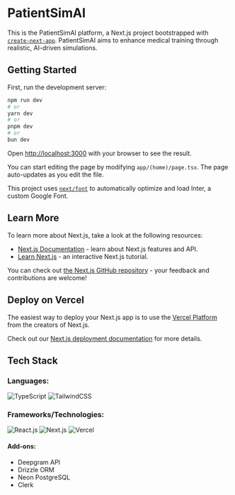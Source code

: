 # PatientSimAI

This is the PatientSimAI platform, a Next.js project bootstrapped with [`create-next-app`](https://github.com/vercel/next.js/tree/canary/packages/create-next-app). PatientSimAI aims to enhance medical training through realistic, AI-driven simulations.


## Getting Started

First, run the development server:

```bash
npm run dev
# or
yarn dev
# or
pnpm dev
# or
bun dev
```

Open [http://localhost:3000](http://localhost:3000) with your browser to see the result.

You can start editing the page by modifying `app/(home)/page.tsx`. The page auto-updates as you edit the file.

This project uses [`next/font`](https://nextjs.org/docs/basic-features/font-optimization) to automatically optimize and load Inter, a custom Google Font.

## Learn More

To learn more about Next.js, take a look at the following resources:

- [Next.js Documentation](https://nextjs.org/docs) - learn about Next.js features and API.
- [Learn Next.js](https://nextjs.org/learn) - an interactive Next.js tutorial.

You can check out [the Next.js GitHub repository](https://github.com/vercel/next.js/) - your feedback and contributions are welcome!

## Deploy on Vercel

The easiest way to deploy your Next.js app is to use the [Vercel Platform](https://vercel.com/new?utm_medium=default-template&filter=next.js&utm_source=create-next-app&utm_campaign=create-next-app-readme) from the creators of Next.js.

Check out our [Next.js deployment documentation](https://nextjs.org/docs/deployment) for more details.

## Tech Stack

### Languages:
![TypeScript](https://img.shields.io/badge/-TypeScript-007ACC?style=flat-square&logo=typescript&logoColor=white)
![TailwindCSS](https://img.shields.io/badge/-TailwindCSS-%231a202c?style=flat-square&logo=tailwind-css)

### Frameworks/Technologies:
![React.js](https://img.shields.io/badge/-React.js-%23282C34?style=flat-square&logo=react)
![Next.js](https://img.shields.io/badge/-Next.js-%23000000?style=flat-square&logo=nextdotjs)
![Vercel](https://img.shields.io/badge/-Vercel-%23ffffff?style=flat-square&logo=vercel&logoColor=000000)

#### Add-ons:
  - Deepgram API
  - Drizzle ORM
  - Neon PostgreSQL
  - Clerk

